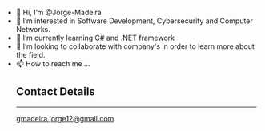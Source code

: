 - 👋 Hi, I’m @Jorge-Madeira
- 👀 I’m interested in Software Development, Cybersecurity and Computer Networks. 
- 🌱 I’m currently learning C# and .NET framework
- 💞️ I’m looking to collaborate with company's in order to learn more about the field.
- 📫 How to reach me ...
      <h2>Contact Details</h2>
      <hr>
      <p> gmadeira.jorge12@gmail.com</p>
      <p> 

<!---
Jorge-Madeira/Jorge-Madeira is a ✨ special ✨ repository because its `README.md` (this file) appears on your GitHub profile.
You can click the Preview link to take a look at your changes.
--->
